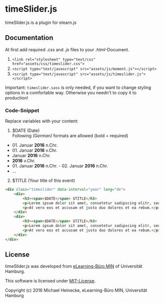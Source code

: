 # timeSlider.js

timeSlider.js is a plugin for elearn.js


## Documentation

At first add required *.css* and *.js* files to your *.html*-Document.

1. `<link rel="stylesheet" type="text/css" href="assets/css/timeslider.css">`
2. `<script type="text/javascript" src="assets/js/moment.js"></script>`
3. `<script type="text/javascript" src="assets/js/timeslider.js"></script>`

Important: `timeslider.sass` is only needed, if you want to change styling options in a comfortable way. Otherwise you needn't to copy it to production!


### Code-Snippet

Replace variables with your content:

1. $DATE (Date)  
   Following *(German)* formats are allowed (bold = required)
  * 01\. Januar **2016** n.Chr.
  * 01\. Januar **2016** v.Chr.
  * Januar **2016** n.Chr.
  * **2016** v.Chr.
  * 01\. Januar **2016** n.Chr. - 02. Januar **2016** n.Chr.
  * ...
2. $TITLE (Your title of this event)

```html
<div class="timeslider" data-interval="year" lang="de">
    <div>
        <h3><span>$DATE</span> $TITLE</h3>
        <p>Lorem ipsum dolor sit amet, consetetur sadipscing elitr, sed diam nonumy eirmod tempor invidunt ut labore et dolore magna aliquyam erat, sed diam voluptua.</p>
        <p>At vero eos et accusam et justo duo dolores et ea rebum.</p>
    </div>
    <div>
        <h3><span>$DATE</span> $TITLE</h3>
        <p>Lorem ipsum dolor sit amet, consetetur sadipscing elitr, sed diam nonumy eirmod tempor invidunt ut labore et dolore magna aliquyam erat, sed diam voluptua.</p>
        <p>At vero eos et accusam et justo duo dolores et ea rebum.</p>
    </div>
</div>
```


## License

timeSlider.js was developed from [eLearning-Büro MIN](https://www.min.uni-hamburg.de/studium/elearning.html) of Universität Hamburg.

This software is licensed under [MIT-License](http://opensource.org/licenses/mit-license.php).

Copyright (c) 2016 Michael Heinecke, eLearning-Büro MIN, Universität Hamburg
